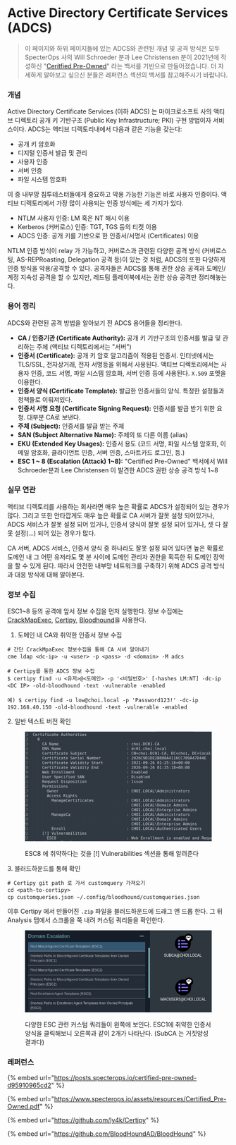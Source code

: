 # Active Directory Certificate Services (ADCS)

> 이 페이지와 하위 페이지들에 있는 ADCS와 관련된 개념 및 공격 방식은 모두 SpecterOps 사의 Will Schroeder 분과 Lee Christensen 분이 2021년에 작성하신 "[Ceritfied Pre-Owned](https://www.specterops.io/assets/resources/Certified\_Pre-Owned.pdf)" 라는 백서를 기반으로 만들어졌습니다. 더 자세하게 알아보고 싶으신 분들은 레퍼런스 섹션의 백서를 참고해주시기 바랍니다.

### 개념&#x20;

Active Directory Certificate Services (이하 ADCS) 는 마이크로소프트 사의 액티브 디렉토리 공개 키 기반구조 (Public Key Infrastructure; PKI) 구현 방법이자 서비스이다. ADCS는 액티브 디렉토리내에서 다음과 같은 기능을 갖는다:&#x20;

* 공개 키 암호화&#x20;
* 디지털 인증서 발급 및 관리&#x20;
* 사용자 인증&#x20;
* 서버 인증&#x20;
* 파일 시스템 암호화&#x20;

이 중 내부망 침투테스터들에게 중요하고 악용 가능한 기능은 바로 사용자 인증이다. 액티브 디렉토리에서 가장 많이 사용되는 인증 방식에는 세 가지가 있다.&#x20;

* NTLM 사용자 인증: LM 혹은 NT 해시 이용
* Kerberos (커버로스) 인증: TGT, TGS 등의 티켓 이용&#x20;
* ADCS 인증: 공개 키를 기반으로 한 인증서/서명서 (Certificates) 이용&#x20;

NTLM 인증 방식이 relay 가 가능하고, 커버로스과 관련된 다양한 공격 방식 (커버로스팅, AS-REPRoasting, Delegation 공격 등)이 있는 것 처럼, ADCS의 또한 다양하게 인증 방식을 악용/공격할 수 있다. 공격자들은 ADCS를 통해 권한 상승 공격과 도메인/계정 지속성 공격을 할 수 있지만, 레드팀 플레이북에서는 권한 상승 공격만 정리해놓는다.&#x20;

### 용어 정리&#x20;

ADCS와 관련된 공격 방법을 알아보기 전 ADCS 용어들을 정리한다.&#x20;

* **CA / 인증기관 (Certificate Authority):** 공개 키 기반구조의 인증서를  발급 및 관리하는 주체 (액티브 디렉토리에서는 "서버")&#x20;
* **인증서 (Certificate):** 공개 키 암호 알고리즘이 적용된 인증서. 인터넷에서는 TLS/SSL, 전자상거래, 전자 서명등을 위해서 사용된다. 액티브 디렉토리에서는 사용자 인증, 코드 서명, 파일 시스템 암호화, 서버 인증 등에 사용된다. `X.509` 포멧을 이용한다.&#x20;
* **인증서 양식 (Certificate Template):** 발급한 인증서들의 양식. 특정한 설정들과 정책들로 이뤄져있다.&#x20;
* **인증서 서명 요청 (Certificate Signing Request):** 인증서를 발급 받기 위한 요청. 대부분 CA로 보낸다.&#x20;
* **주체 (Subject):** 인증서를 발급 받는 주체&#x20;
* **SAN (Subject Alternative Name):** 주체의 또 다른 이름 (alias)&#x20;
* **EKU (Extended Key Usages):** 인증서 용도 (코드 서명, 파일 시스템 암호화, 이메일 암호화, 클라이언트 인증, 서버 인증, 스마트카드 로그인, 등.)&#x20;
* **ESC 1 \~ 8 (Escalation (Attack) 1\~8):** "Certified Pre-Owned" 백서에서 Will Schroeder분과 Lee Christensen 이 발견한 ADCS 권한 상승 공격 방식 1\~8&#x20;

### 실무 연관

액티브 디렉토리를 사용하는 회사라면 매우 높은 확률로 ADCS가 설정되어 있는 경우가 많다. 그리고 또한 안타깝게도 매우 높은 확률로 CA 서버가 잘못 설정 되어있거나, ADCS 서비스가 잘못 설정 되어 있거나, 인증서 양식이 잘못 설정 되어 있거나, 셋 다 잘못 설정(...) 되어 있는 경우가 많다.&#x20;

CA 서버, ADCS 서비스, 인증서 양식 중 하나라도 잘못 설정 되어 있다면 높은 확률로 도메인 내 그 어떤 유저라도 몇 분 사이에 도메인 관리자 권한을 획득한 뒤 도메인 장악을 할 수 있게 된다. 따라서 안전한 내부망 네트워크를 구축하기 위해 ADCS 공격 방식과 대응 방식에 대해 알아본다.&#x20;

### 정보 수집&#x20;

ESC1\~8 등의 공격에 앞서 정보 수집을 먼저 실행한다. 정보 수집에는 [CrackMapExec](https://github.com/Porchetta-Industries/CrackMapExec), [Certipy](https://github.com/ly4k/Certipy), [Bloodhound](https://github.com/BloodHoundAD/BloodHound)을 사용한다.&#x20;

1. 도메인 내 CA와 취약한 인증서 정보 수집&#x20;

```
# 간단 CrackMpaExec 정보수집을 통해 CA 서버 알아내기 
cme ldap <dc-ip> -u <user> -p <pass> -d <domain> -M adcs  

# Certipy를 통한 ADCS 정보 수집 
$ certipy find -u <유저>@<도메인> -p '<비밀번호>' [-hashes LM:NT] -dc-ip <DC IP> -old-bloodhound -text -vulnerable -enabled

예) $ certipy find -u low@choi.local -p 'Password123!' -dc-ip 192.168.40.150 -old-bloodhound -text -vulnerable -enabled
```

2\. 일반 텍스트 버전 확인&#x20;

<figure><img src="../../.gitbook/assets/image (11).png" alt=""><figcaption><p>ESC8 에 취약하다는 것을 [!] Vulnerabilities 섹션을 통해 알려준다</p></figcaption></figure>

3\. 블러드하운드를 통해 확인&#x20;

```
# Certipy git path 로 가서 customquery 가져오기 
cd <path-to-certipy> 
cp customqueries.json ~/.config/bloodhound/customqueries.json 
```

이후 Certipy 에서 만들어진 `.zip` 파일을 블러드하운드에 드래그 앤 드롭 한다. 그 뒤 Analysis 탭에서 스크롤을 쭉 내려 커스텀 쿼리들을 확인한다.&#x20;

<figure><img src="../../.gitbook/assets/image (4).png" alt=""><figcaption><p>다양한 ESC 관련 커스텀 쿼리들이 왼쪽에 보인다. ESC1에 취약한 인증서 양식을 클릭해보니 오른쪽과 같이 2개가 나타난다. (SubCA 는 거짓양성 결과다)</p></figcaption></figure>



### 레퍼런스&#x20;

{% embed url="https://posts.specterops.io/certified-pre-owned-d95910965cd2" %}

{% embed url="https://www.specterops.io/assets/resources/Certified_Pre-Owned.pdf" %}

{% embed url="https://github.com/ly4k/Certipy" %}

{% embed url="https://github.com/BloodHoundAD/BloodHound" %}
